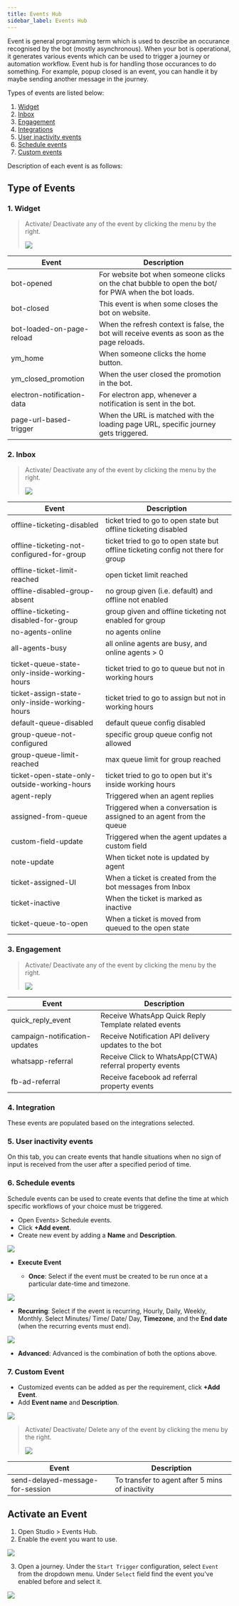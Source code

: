 ```yaml
---
title: Events Hub
sidebar_label: Events Hub
---
```




Event is general programming term which is used to describe an occurance recognised by the bot (mostly asynchronous). When your bot is operational, it generates various events which can be used to trigger a journey or automation workflow. Event hub is for handling those occurances to do something.
For example, popup closed is an event, you can handle it by maybe sending another message in the journey.

Types of events are listed below: 

1. [Widget](#wid-1)
2. [Inbox](#inb-1)
3. [Engagement](#eng-1) 
4. [Integrations](#int-1) 
5. [User inactivity events](#uie-1) 
6. [Schedule events](#sch-1) 
7. [Custom events](#cust-1) 

Description of each event is as follows: 

## Type of Events

### <a name="wid-1"></a> 1. Widget

> Activate/ Deactivate any of the event by clicking the menu by the right. 
> 
> ![](https://i.imgur.com/x4eGpZG.png)



| Event                         | Description                                              |
|----------------------------|-----------------------------------------------------------------------------------------------------|
| bot-opened                 | For website bot when someone clicks on the chat bubble to open the bot/ for PWA when the bot loads. |
| bot-closed                 | This event is when some closes the bot on website.                                                  |
| bot-loaded-on-page-reload  | When the refresh context is false, the bot will receive events as soon as the page reloads.         |
| ym_home                    | When someone clicks the home button.                                                                |
| ym_closed_promotion        | When the user closed the promotion in the bot.                                                      |
| electron-notification-data | For electron app, whenever a notification is sent in the bot.                                       |
| page-url-based-trigger     | When the URL is matched with the loading page URL, specific journey gets triggered.                 |

### <a name="inb-1"></a> 2. Inbox

> Activate/ Deactivate any of the event by clicking the menu by the right. 
> 
> ![](https://i.imgur.com/x4eGpZG.png)

| Event                         | Description                                              |
|-----------------------------------------------|-----------------------------------------------------------------------------------|
| offline-ticketing-disabled                    | ticket tried to go to open state but offline ticketing disabled                   |
| offline-ticketing-not-configured-for-group    | ticket tried to go to open state but offline ticketing config not there for group |
| offline-ticket-limit-reached                  | open ticket limit reached                                                         |
| offline-disabled-group-absent                 | no group given (i.e. default) and offline not enabled                             |
| offline-ticketing-disabled-for-group          | group given and offline ticketing not enabled for group                           |
| no-agents-online                              | no agents online                                                                  |
| all-agents-busy                               | all online agents are busy, and online agents > 0                                 |
| ticket-queue-state-only-inside-working-hours  | ticket tried to go to queue but not in working hours                              |
| ticket-assign-state-only-inside-working-hours | ticket tried to go to assign but not in working hours                             |
| default-queue-disabled                        | default queue config disabled                                                     |
| group-queue-not-configured                    | specific group queue config not allowed                                           |
| group-queue-limit-reached                     | max queue limit for group reached                                                 |
| ticket-open-state-only-outside-working-hours  | ticket tried to go to open but it's inside working hours                          |
| agent-reply                                   | Triggered when an agent replies                                                   |
| assigned-from-queue                           | Triggered when a conversation is assigned to an agent from the queue              |
| custom-field-update                           | Triggered when the agent updates a custom field                                   |
| note-update                                   | When ticket note is updated by agent                                              |
| ticket-assigned-UI                            | When a ticket is created from the bot messages from Inbox                         |
| ticket-inactive                               | When the ticket is marked as inactive                                             |
| ticket-queue-to-open                          | When a ticket is moved from queued to the open state                              |

### <a name="eng-1"></a> 3. Engagement

> Activate/ Deactivate any of the event by clicking the menu by the right. 
> 
> ![](https://i.imgur.com/x4eGpZG.png)

| Event                         | Description                                              |
|-------------------------------|----------------------------------------------------------|
| quick_reply_event             | Receive WhatsApp Quick Reply Template related events     |
| campaign-notification-updates | Receive Notification API delivery updates to the bot     |
| whatsapp-referral             | Receive Click to WhatsApp(CTWA) referral property events |
| fb-ad-referral                | Receive facebook ad referral property events             |

### <a name="int-1"></a> 4. Integration 

These events are populated based on the integrations selected. 

### <a name="uie-1"></a> 5. User inactivity events

On this tab, you can create events that handle situations when no sign of input is received from the user after a specified period of time.

### 6. <a name="sch-1"></a> Schedule events

Schedule events can be used to create events that define the time at which specific workflows of your choice must be triggered.

* Open Events> Schedule events. 
* Click **+Add event**. 
* Create new event by adding a **Name** and **Description**. 

![](https://i.imgur.com/7IDoJFa.png)

* **Execute Event**

    * **Once**: Select if the event must be created to be run once at a particular date-time and timezone. 

![](https://i.imgur.com/yFdMiBq.png)

* **Recurring**: Select if the event is recurring, Hourly, Daily, Weekly, Monthly. Select Minutes/ Time/ Date/ Day, **Timezone**, and the **End date** (when the recurring events must end). 

![](https://i.imgur.com/jah6j2F.png)


* **Advanced**: Advanced is the combination of both the options above. 



### <a name="cust-1"></a> 7. Custom Event

* Customized events can be added as per the requirement, click **+Add Event**. 
* Add **Event name** and **Description**. 

![](https://i.imgur.com/imArzhX.png)

> Activate/ Deactivate/ Delete any of the event by clicking the menu by the right. 
> 
> ![](https://i.imgur.com/tht7i8m.png)



| Event                            | Description                                     |
|----------------------------------|-------------------------------------------------|
| send-delayed-message-for-session | To transfer to agent after 5 mins of inactivity |

## Activate an Event

1. Open Studio > Events Hub. 
2. Enable the event you want to use.

![](https://i.imgur.com/9htNdNg.png)

3. Open a journey.  Under the `Start Trigger` configuration, select `Event` from the dropdown menu. Under `Select` field find the event you've enabled before and select it.

![](https://i.imgur.com/3bk5S0j.png) 